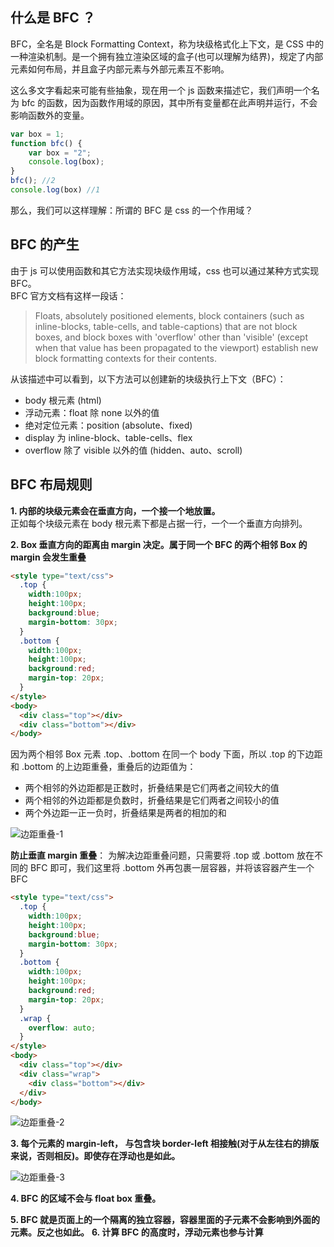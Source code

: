 ## 什么是 BFC ？
BFC，全名是 Block Formatting Context，称为块级格式化上下文，是 CSS 中的一种渲染机制。是一个拥有独立渲染区域的盒子(也可以理解为结界)，规定了内部元素如何布局，并且盒子内部元素与外部元素互不影响。

这么多文字看起来可能有些抽象，现在用一个 js 函数来描述它，我们声明一个名为 bfc 的函数，因为函数作用域的原因，其中所有变量都在此声明并运行，不会影响函数外的变量。
```js
var box = 1;
function bfc() {
    var box = "2";
    console.log(box);
}
bfc(); //2
console.log(box) //1
```
那么，我们可以这样理解：所谓的 BFC 是 css 的一个作用域？

## BFC 的产生
由于 js 可以使用函数和其它方法实现块级作用域，css 也可以通过某种方式实现 BFC。  
BFC 官方文档有这样一段话：
>Floats, absolutely positioned elements, block containers (such as inline-blocks, table-cells, and table-captions) that are not block boxes, and block boxes with 'overflow' other than 'visible' (except when that value has been propagated to the viewport) establish new block formatting contexts for their contents.

从该描述中可以看到，以下方法可以创建新的块级执行上下文（BFC）：
- body 根元素 (html)
- 浮动元素：float 除 none 以外的值
- 绝对定位元素：position (absolute、fixed)
- display 为 inline-block、table-cells、flex
- overflow 除了 visible 以外的值 (hidden、auto、scroll)


## BFC 布局规则
**1. 内部的块级元素会在垂直方向，一个接一个地放置。**  
正如每个块级元素在 body 根元素下都是占据一行，一个一个垂直方向排列。

**2. Box 垂直方向的距离由 margin 决定。属于同一个 BFC 的两个相邻 Box 的 margin 会发生重叠**  
```html
<style type="text/css">
  .top {
    width:100px;
    height:100px;
    background:blue;
    margin-bottom: 30px;
  }
  .bottom {
    width:100px;
    height:100px;
    background:red;
    margin-top: 20px;
  }
</style>
<body>
  <div class="top"></div>
  <div class="bottom"></div>
</body>
```

因为两个相邻 Box 元素 .top、.bottom 在同一个 body 下面，所以 .top 的下边距和 .bottom 的上边距重叠，重叠后的边距值为：
- 两个相邻的外边距都是正数时，折叠结果是它们两者之间较大的值
- 两个相邻的外边距都是负数时，折叠结果是它们两者之间较小的值
- 两个外边距一正一负时，折叠结果是两者的相加的和

![边距重叠-1](http://qiniu.cdn.cl8023.com/BFC/BFC-1.jpg)

**防止垂直 margin 重叠**： 为解决边距重叠问题，只需要将 .top 或 .bottom 放在不同的 BFC 即可，我们这里将 .bottom 外再包裹一层容器，并将该容器产生一个 BFC
```html
<style type="text/css">
  .top {
    width:100px;
    height:100px;
    background:blue;
    margin-bottom: 30px;
  }
  .bottom {
    width:100px;
    height:100px;
    background:red;
    margin-top: 20px;
  }
  .wrap {
    overflow: auto;
  }
</style>
<body>
  <div class="top"></div>
  <div class="wrap">
    <div class="bottom"></div>
  </div>
</body>
```

![边距重叠-2](http://qiniu.cdn.cl8023.com/BFC/BFC-2.jpg)

**3. 每个元素的 margin-left， 与包含块 border-left 相接触(对于从左往右的排版来说，否则相反)。即使存在浮动也是如此。**  

![边距重叠-3](http://qiniu.cdn.cl8023.com/BFC/BFC-3.jpg)

**4. BFC 的区域不会与 float box 重叠。**  


**5. BFC 就是页面上的一个隔离的独立容器，容器里面的子元素不会影响到外面的元素。反之也如此。**
**6. 计算 BFC 的高度时，浮动元素也参与计算**